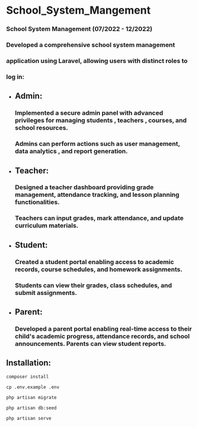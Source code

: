 # School_System_Mangement
### School System Management (07/2022 - 12/2022)
### Developed a comprehensive school system management
### application using Laravel, allowing users with distinct roles to
### log in:

- ## Admin:
  ### Implemented a secure admin panel with advanced privileges for managing students  , teachers , courses, and school resources.
  ###  Admins can perform actions such as user management, data analytics , and report generation.
  
- ## Teacher:
  ### Designed a teacher dashboard providing grade management, attendance tracking, and lesson planning functionalities.
  ### Teachers can input grades, mark attendance, and update curriculum materials.

- ## Student:
  ### Created a student portal enabling access to academic records, course schedules, and homework assignments.
  ### Students can view their grades, class schedules, and submit assignments.
  
- ## Parent: 
  ### Developed a parent portal enabling real-time access to their child's academic progress, attendance records, and school announcements. Parents can view student reports.

  
## Installation:
```
composer install
```

```
cp .env.example .env
```

```
php artisan migrate
```

```
php artisan db:seed
```

```
php artisan serve
```
